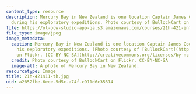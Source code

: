 ```yaml
---
content_type: resource
description: Mercury Bay in New Zealand is one location Captain James Cook landed
  during his exploratory expeditions. Photo courtesy of BullockCart on Flickr. CC-BY-NC-SA
file: https://ol-ocw-studio-app-qa.s3.amazonaws.com/courses/21h-421-introduction-to-environmental-history-spring-2011/a2852fbe6eee5d5ca74fc911d6c35614_21h-421s11-th.jpg
file_type: image/jpeg
image_metadata:
  caption: Mercury Bay in New Zealand is one location Captain James Cook landed during
    his exploratory expeditions. (Photo courtesy of [BullockCart](http://www.flickr.com/photos/bullockcart/2341974220/)
    on Flickr. [CC-BY-NC-SA](http://creativecommons.org/licenses/by-nc-sa/2.0/deed.en))
  credit: Photo courtesy of BullockCart on Flickr. CC-BY-NC-SA
  image-alt: A photo of Mercury Bay in New Zealand.
resourcetype: Image
title: 21h-421s11-th.jpg
uid: a2852fbe-6eee-5d5c-a74f-c911d6c35614
---
```

